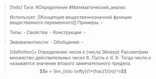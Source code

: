 > [!info]
> Тэги: #Определение #Математический_анализ   
> 
> Использует: [[Концепция вещественнозначной функции вещественного переменного]]
> Примеры: *-*
> 
> Типы: *-*
> Свойства: *-*
> Конструкции: *-*
> 
> Эквивалентности: *-*
> Обобщения: *-*

> [!definition]+ Определение числа $e$ (числа Эйлера)
> Рассмотрим множество действительных чисел $\mathbb R$. Пусть $e \in \mathbb R$. Тогда число $e$ называется значение второго замечательного предела.
> $$e = \lim_{n\to \infty}(1+\frac{1}{n})^n$$